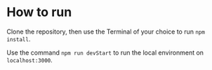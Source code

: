 # How to run

Clone the repository, then use the Terminal of your choice to run `npm install`. 

Use the command `npm run devStart` to run the local environment on `localhost:3000`.